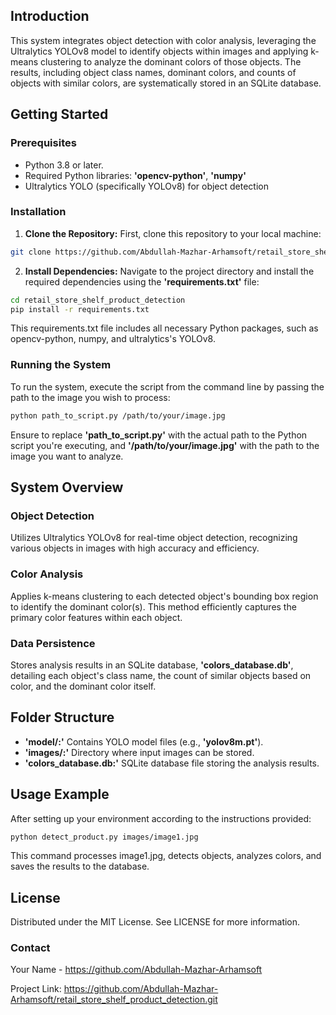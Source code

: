 ## Introduction
This system integrates object detection with color analysis, leveraging the Ultralytics YOLOv8 model to identify objects within images and applying k-means clustering to analyze the dominant colors of those objects. The results, including object class names, dominant colors, and counts of objects with similar colors, are systematically stored in an SQLite database.

## Getting Started
### Prerequisites
- Python 3.8 or later.
- Required Python libraries: **'opencv-python'**, **'numpy'**
- Ultralytics YOLO (specifically YOLOv8) for object detection

### Installation
1. **Clone the Repository:**
First, clone this repository to your local machine:

```bash
git clone https://github.com/Abdullah-Mazhar-Arhamsoft/retail_store_shelf_product_detection.git
```


2. **Install Dependencies:**
Navigate to the project directory and install the required dependencies using the **'requirements.txt'** file:

```bash
cd retail_store_shelf_product_detection
pip install -r requirements.txt
```
This requirements.txt file includes all necessary Python packages, such as opencv-python, numpy, and ultralytics's YOLOv8.


### Running the System
To run the system, execute the script from the command line by passing the path to the image you wish to process:

```bash
python path_to_script.py /path/to/your/image.jpg
```
Ensure to replace **'path_to_script.py'** with the actual path to the Python script you're executing, and **'/path/to/your/image.jpg'** with the path to the image you want to analyze.

## System Overview
### Object Detection
Utilizes Ultralytics YOLOv8 for real-time object detection, recognizing various objects in images with high accuracy and efficiency.

### Color Analysis
Applies k-means clustering to each detected object's bounding box region to identify the dominant color(s). This method efficiently captures the primary color features within each object.

### Data Persistence
Stores analysis results in an SQLite database, **'colors_database.db'**, detailing each object's class name, the count of similar objects based on color, and the dominant color itself.

## Folder Structure
- **'model/:'** Contains YOLO model files (e.g., **'yolov8m.pt'**).
- **'images/:'** Directory where input images can be stored.
- **'colors_database.db:'** SQLite database file storing the analysis results.

## Usage Example
After setting up your environment according to the instructions provided:

```bash
python detect_product.py images/image1.jpg
```
This command processes image1.jpg, detects objects, analyzes colors, and saves the results to the database.


## License
Distributed under the MIT License. See LICENSE for more information.

### Contact
Your Name - https://github.com/Abdullah-Mazhar-Arhamsoft

Project Link: https://github.com/Abdullah-Mazhar-Arhamsoft/retail_store_shelf_product_detection.git

